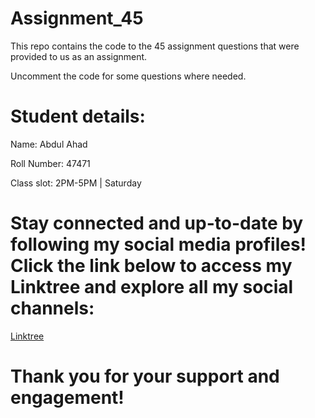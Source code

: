 ﻿# Assignment_45

This repo contains the code to the 45 assignment questions that were provided to us as an assignment.

Uncomment the code for some questions where needed. 
 
# Student details: 

Name: Abdul Ahad

Roll Number: 47471

Class slot: 2PM-5PM | Saturday

# Stay connected and up-to-date by following my social media profiles! Click the link below to access my Linktree and explore all my social channels:

[Linktree](https://linktr.ee/devxahad)

# Thank you for your support and engagement!
